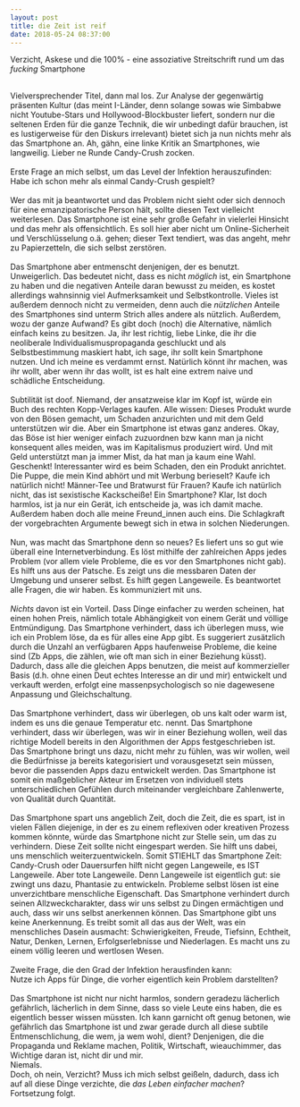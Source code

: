 ```yaml
---
layout: post
title: die Zeit ist reif
date: 2018-05-24 08:37:00
---
```


Verzicht, Askese und die 100% - eine assoziative Streitschrift rund um das *fucking* Smartphone<br><br>

Vielversprechender Titel, dann mal los. Zur Analyse der gegenwärtig präsenten Kultur (das meint I-Länder, denn solange sowas wie Simbabwe nicht Youtube-Stars und Hollywood-Blockbuster liefert, sondern nur die seltenen Erden für die ganze Technik, die wir unbedingt dafür brauchen, ist es lustigerweise für den Diskurs irrelevant) bietet sich ja nun nichts mehr als das Smartphone an. Ah, gähn, eine linke Kritik an Smartphones, wie langweilig. Lieber ne Runde Candy-Crush zocken.<br><br>
Erste Frage an mich selbst, um das Level der Infektion herauszufinden: <br>
Habe ich schon mehr als einmal Candy-Crush gespielt?<br><br>
Wer das mit ja beantwortet und das Problem nicht sieht oder sich dennoch für eine emanzipatorische Person hält, sollte diesen Text vielleicht weiterlesen. Das Smartphone ist eine sehr große Gefahr in vielerlei Hinsicht und das mehr als offensichtlich. Es soll hier aber nicht um Online-Sicherheit und Verschlüsselung  o.ä. gehen; dieser Text tendiert, was das angeht, mehr zu Papierzetteln, die sich selbst zerstören.<br><br> Das Smartphone aber entmenscht denjenigen, der es benutzt. Unweigerlich. Das bedeutet nicht, dass es nicht *möglich* ist, ein Smartphone zu haben und die negativen Anteile daran bewusst zu meiden, es kostet allerdings wahnsinnig viel Aufmerksamkeit und Selbstkontrolle. Vieles ist außerdem dennoch nicht zu vermeiden, denn auch die *nützlichen* Anteile des Smartphones sind unterm Strich alles andere als nützlich. Außerdem, wozu der ganze Aufwand? Es gibt doch (noch) die Alternative, nämlich einfach keins zu besitzen. Ja, ihr lest richtig, liebe Linke, die ihr die neoliberale Individualismuspropaganda geschluckt und als Selbstbestimmung maskiert habt, ich sage, ihr sollt kein Smartphone nutzen. Und ich meine es verdammt ernst. Natürlich könnt ihr machen, was ihr wollt, aber wenn ihr das wollt, ist es halt eine extrem naive und schädliche Entscheidung. <br><br>
Subtilität ist doof. Niemand, der ansatzweise klar im Kopf ist, würde ein Buch des rechten Kopp-Verlages kaufen. Alle wissen: Dieses Produkt wurde von den Bösen gemacht, um Schaden anzurichten und mit dem Geld unterstützen wir die. 
Aber ein Smartphone ist etwas ganz anderes. Okay, das Böse ist hier weniger einfach zuzuordnen bzw kann man ja nicht konsequent alles meiden, was im Kapitalismus produziert wird. Und mit Geld unterstützt man ja immer Mist, da hat man ja kaum eine Wahl. Geschenkt! Interessanter wird es beim Schaden, den ein Produkt anrichtet. Die Puppe, die mein Kind abhört und mit Werbung berieselt? Kaufe ich natürlich nicht! Männer-Tee und Bratwurst für Frauen? Kaufe ich natürlich nicht, das ist sexistische Kackscheiße! Ein Smartphone? Klar, Ist doch harmlos, ist ja nur ein Gerät, ich entscheide ja, was ich damit mache. Außerdem haben doch alle meine Freund\_innen auch eins. Die Schlagkraft der vorgebrachten Argumente bewegt sich in etwa in solchen Niederungen.<br><br>
Nun, was macht das Smartphone denn so neues? Es liefert uns so gut wie überall eine Internetverbindung. Es löst mithilfe der zahlreichen Apps jedes Problem (vor allem viele Probleme, die es vor den Smartphones nicht gab). Es hilft uns aus der Patsche. Es zeigt uns die messbaren Daten der Umgebung und unserer selbst. Es hilft gegen Langeweile. Es beantwortet alle Fragen, die wir haben. Es kommuniziert mit uns. <br><br>
*Nichts* davon ist ein Vorteil. Dass Dinge einfacher zu werden scheinen, hat einen hohen Preis, nämlich totale Abhängigkeit von einem Gerät und völlige Entmündigung. Das Smartphone verhindert, dass ich überlegen muss, wie ich ein Problem löse, da es für alles eine App gibt. Es suggeriert zusätzlich durch die Unzahl an verfügbaren Apps haufenweise Probleme, die keine sind (Zb Apps, die zählen, wie oft man sich in einer Beziehung küsst). Dadurch, dass alle die gleichen Apps benutzen, die meist auf kommerzieller Basis (d.h. ohne einen Deut echtes Interesse an dir und mir) entwickelt und verkauft werden, erfolgt eine massenpsychologisch so nie dagewesene Anpassung und Gleichschaltung. <br><br>
Das Smartphone verhindert, dass wir überlegen, ob uns kalt oder warm ist, indem es uns die genaue Temperatur etc. nennt. Das Smartphone verhindert, dass wir überlegen, was wir in einer Beziehung wollen, weil das richtige Modell bereits in den Algorithmen der Apps festgeschrieben ist. Das Smartphone bringt uns dazu, nicht mehr zu fühlen, was wir wollen, weil die Bedürfnisse ja bereits kategorisiert und vorausgesetzt sein müssen, bevor die passenden Apps dazu entwickelt werden. Das Smartphone ist somit ein maßgeblicher Akteur im Ersetzen von individuell stets unterschiedlichen Gefühlen durch miteinander vergleichbare Zahlenwerte, von Qualität durch Quantität. <br><br>
Das Smartphone spart uns angeblich Zeit, doch die Zeit, die es spart, ist in vielen Fällen diejenige, in der es zu einem reflexiven oder kreativen Prozess kommen könnte, würde das Smartphone nicht zur Stelle sein, um das zu verhindern. Diese Zeit sollte nicht eingespart werden. Sie hilft uns dabei, uns menschlich weiterzuentwickeln. Somit STIEHLT das Smartphone Zeit: Candy-Crush oder Dauersurfen hilft nicht gegen Langeweile, es IST Langeweile. Aber tote Langeweile. Denn Langeweile ist eigentlich gut: sie zwingt uns dazu, Phantasie zu entwickeln. Probleme selbst lösen ist eine unverzichtbare menschliche Eigenschaft. Das Smartphone verhindert durch seinen Allzweckcharakter, dass wir uns selbst zu Dingen ermächtigen und auch, dass wir uns selbst anerkennen können. Das Smartphone gibt uns keine Anerkennung. Es treibt somit all das aus der Welt, was ein menschliches Dasein ausmacht: Schwierigkeiten, Freude, Tiefsinn, Echtheit, Natur, Denken, Lernen, Erfolgserlebnisse und Niederlagen. Es macht uns zu einem völlig leeren und wertlosen Wesen. <br><br>
Zweite Frage, die den Grad der Infektion herausfinden kann:<br>
           Nutze ich Apps für Dinge, die vorher eigentlich kein Problem darstellten?<br><br>
Das Smartphone ist nicht nur nicht harmlos, sondern geradezu lächerlich gefährlich, lächerlich in dem Sinne, dass so viele Leute eins haben, die es eigentlich besser wissen müssten. Ich kann garnicht oft genug betonen, wie gefährlich das Smartphone ist und zwar gerade durch all diese subtile Entmenschlichung, die wem, ja wem wohl, dient? Denjenigen, die die Propaganda und Reklame machen, Politik, Wirtschaft, wieauchimmer, das Wichtige daran ist, nicht dir und mir. <br>Niemals.<br>
Doch, oh nein, Verzicht? Muss ich mich selbst geißeln, dadurch, dass ich auf all diese Dinge verzichte, die *das Leben einfacher machen*?<br>
Fortsetzung folgt.
